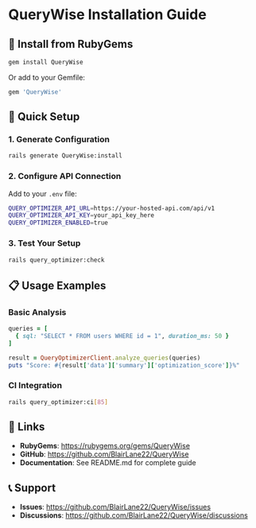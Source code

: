 # QueryWise Installation Guide

## 💎 Install from RubyGems

```bash
gem install QueryWise
```

Or add to your Gemfile:

```ruby
gem 'QueryWise'
```

## 🚀 Quick Setup

### 1. Generate Configuration

```bash
rails generate QueryWise:install
```

### 2. Configure API Connection

Add to your `.env` file:

```bash
QUERY_OPTIMIZER_API_URL=https://your-hosted-api.com/api/v1
QUERY_OPTIMIZER_API_KEY=your_api_key_here
QUERY_OPTIMIZER_ENABLED=true
```

### 3. Test Your Setup

```bash
rails query_optimizer:check
```

## 📋 Usage Examples

### Basic Analysis

```ruby
queries = [
  { sql: "SELECT * FROM users WHERE id = 1", duration_ms: 50 }
]

result = QueryOptimizerClient.analyze_queries(queries)
puts "Score: #{result['data']['summary']['optimization_score']}%"
```

### CI Integration

```bash
rails query_optimizer:ci[85]
```

## 🔗 Links

- **RubyGems**: https://rubygems.org/gems/QueryWise
- **GitHub**: https://github.com/BlairLane22/QueryWise
- **Documentation**: See README.md for complete guide

## 📞 Support

- **Issues**: https://github.com/BlairLane22/QueryWise/issues
- **Discussions**: https://github.com/BlairLane22/QueryWise/discussions
